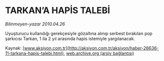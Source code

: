 # TARKAN’A HAPİS TALEBİ

*Bilinmeyen-yazar 2010.04.26*

<font class="agenda2NewsSpot">
 Uyuşturucu kullandığı gerekçesiyle gözaltına alınıp serbest bırakılan pop şarkıcısı Tarkan, 1 ila 2 yıl arasında hapis istemiyle yargılanacak.
</font>
<font class="newsDetail">
 <p class="MsoNormal">
  <p>
  </p>
 </p>
</font>

Kaynak: [www.aksiyon.com.tr](http://aksiyon.com.tr/aksiyon/haber-26636-11-tarkana-hapis-talebi.html), [web.archive.org (arşiv bağlantısı)](http://web.archive.org/web/20101120055300/http://aksiyon.com.tr/aksiyon/haber-26636-11-tarkana-hapis-talebi.html)
